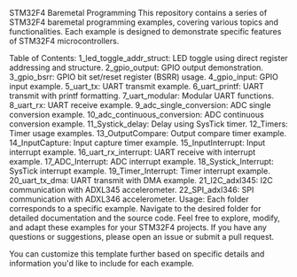 STM32F4 Baremetal Programming
This repository contains a series of STM32F4 baremetal programming examples, covering various topics and functionalities. Each example is designed to demonstrate specific features of STM32F4 microcontrollers.

Table of Contents:
1_led_toggle_addr_struct: LED toggle using direct register addressing and structure.
2_gpio_output: GPIO output demonstration.
3_gpio_bsrr: GPIO bit set/reset register (BSRR) usage.
4_gpio_input: GPIO input example.
5_uart_tx: UART transmit example.
6_uart_printf: UART transmit with printf formatting.
7_uart_modular: Modular UART functions.
8_uart_rx: UART receive example.
9_adc_single_conversion: ADC single conversion example.
10_adc_continuous_conversion: ADC continuous conversion example.
11_Systick_delay: Delay using SysTick timer.
12_Timers: Timer usage examples.
13_OutputCompare: Output compare timer example.
14_InputCapture: Input capture timer example.
15_InputInterrupt: Input interrupt example.
16_uart_rx_interrupt: UART receive with interrupt example.
17_ADC_Interrupt: ADC interrupt example.
18_Systick_Interrupt: SysTick interrupt example.
19_Timer_Interrupt: Timer interrupt example.
20_uart_tx_dma: UART transmit with DMA example.
21_I2C_adxl345: I2C communication with ADXL345 accelerometer.
22_SPI_adxl346: SPI communication with ADXL346 accelerometer.
Usage:
Each folder corresponds to a specific example. Navigate to the desired folder for detailed documentation and the source code.
Feel free to explore, modify, and adapt these examples for your STM32F4 projects. If you have any questions or suggestions, please open an issue or submit a pull request.

You can customize this template further based on specific details and information you'd like to include for each example.
